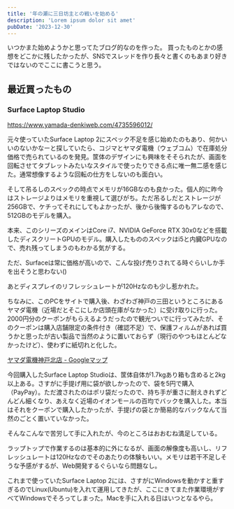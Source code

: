 ```yaml
---
title: '年の瀬に三日坊主との戦いを始める'
description: 'Lorem ipsum dolor sit amet'
pubDate: '2023-12-30'
---
```


いつかまた始めようかと思ってたブログ的なのを作った。
買ったものとかの感想をどこかに残したかったが、SNSでスレッドを作り長々と書くのもあまり好きではないのでここに書こうと思う。


## 最近買ったもの

### Surface Laptop Studio

https://www.yamada-denkiweb.com/4735596012/

元々使っていたSurface Laptop 2にスペック不足を感じ始めたのもあり、何かいいのないかなーと探していたら、コジマとヤマダ電機（ウェブコム）で在庫処分価格で売られているのを発見。筐体のデザインにも興味をそそられたが、画面を回転させてタブレットみたいなスタイルで使ったりできる点に唯一無二感を感じた。通常想像するような回転の仕方をしないのも面白い。

そして吊るしのスペックの時点でメモリが16GBなのも良かった。個人的に昨今はストレージよりはメモリを重視して選びがち。ただ吊るしだとストレージが256GBで、ケチってそれにしてもよかったが、後から後悔するのもアレなので、512GBのモデルを購入。

本来、このシリーズのメインはCore i7、NVIDIA GeForce RTX 30x0などを搭載したディスクリートGPUのモデル。購入したもののスペックはi5と内臓GPUなので、売れ残ってしまうのもわかる気がする。

ただ、Surfaceは常に価格が高いので、こんな投げ売りされてる時ぐらいしか手を出そうと思わない()

あとディスプレイのリフレッシュレートが120Hzなのも少し惹かれた。

ちなみに、このPCをサイトで購入後、わざわざ神戸の三田というところにあるヤマダ電機（近場だとそこにしか店頭在庫がなかった）に受け取りに行った。2000円分のクーポンがもらえるようだったので観光ついでに行ってみたが、そのクーポンは購入店舗限定の条件付き（確認不足）で、保護フィルムがあれば買うかと思ったが古い製品で当然のように置いておらず（現行のやつもほとんどなかったけど）、使わずに紙切れと化した。

[ヤマダ電機神戸北店 - Googleマップ](https://maps.app.goo.gl/DEg3Wpk6RKKjJtqd7)

今回購入したSurface Laptop Studioは、筐体自体が1.7kgあり箱も含めると2kg以上ある。さすがに手提げ用に袋が欲しかったので、袋を5円で購入（PayPay）。ただ渡されたのはポリ袋だったので、持ち手が重さに耐えきれずどんどん細くなり、あえなく近場のイオンモールの百均でバックを購入した。本当はそれをクーポンで購入したかったが、手提げの袋とか簡易的なバックなんて当然のごとく置いていなかった。

そんなこんなで苦労して手に入れたが、今のところはおおむね満足している。

ラップトップで作業するのは基本的に外になるが、画面の解像度も高いし、リフレッシュレートは120Hzなのでそのあたりの体験もいい。メモリは若干不足しそうな予感がするが、Web開発するぐらいなら問題なし。

これまで使っていたSurface Laptop 2には、さすがにWindowsを動かすと重すぎるのでLinux(Ubuntu)を入れて運用してきたが、ここにきてまた作業環境がすべてWindowsでそろってしまった。Macを手に入れる日はいつとなるやら。
